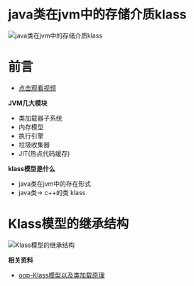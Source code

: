 # java类在jvm中的存储介质klass

![java类在jvm中的存储介质klass](/images/code-1.jpg)

# 前言

- [点击观看视频](https://www.bilibili.com/video/BV1PV411J7B1?p=2)

**JVM几大模块**
- 类加载器子系统
- 内存模型
- 执行引擎
- 垃圾收集器
- JIT(热点代码缓存)

**klass模型是什么**

- java类在jvm中的存在形式
- java类-> c++的类 klass

# Klass模型的继承结构

![Klass模型的继承结构](/images/java17/oop_klass.png)

**相关资料**
- [oop-Klass模型以及类加载原理](https://www.jianshu.com/p/ea491c150ebf)